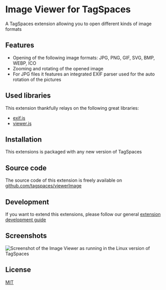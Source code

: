 # Image Viewer for TagSpaces

A TagSpaces extension allowing you to open different kinds of image formats

## Features

* Opening of the following image formats: JPG, PNG, GIF, SVG, BMP, WEBP, ICO 
* Zooming and rotating of the opened image 
* For JPG files it features an integrated EXIF parser used for the auto rotation of the pictures 

## Used libraries
This extension thankfully relays on the following great libraries:

* [exif.js](https://github.com/exif-js/exif-js) 
* [viewer.js](https://fengyuanchen.github.io/viewerjs/)

## Installation

This extensions is packaged with any new version of TagSpaces

## Source code

The source code of this extension is freely available on [github.com/tagspaces/viewerImage](https://github.com/tagspaces/viewerImage/)

## Development

If you want to extend this extensions, please follow our general [extension development guide](http://tagspaces.org/documentation/extension-development-guide)

## Screenshots

![Screenshot of the Image Viewer as running in the Linux version of TagSpaces](http://tagspaces.org/extensions/viewerImage/viewerImage-screenshot.png)

## License

[MIT](https://github.com/tagspaces/viewerImage/blob/master/LICENSE.txt)
